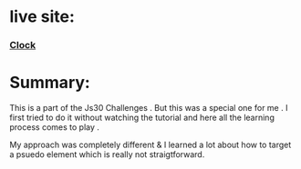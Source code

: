 # live site:

### [Clock](https://youssuf-bakry.github.io/Clock/)

# Summary:

This is a part of the Js30 Challenges .
But this was a special one for me .
I first tried to do it without watching the tutorial and here all the learning process comes to play .

My approach was completely different & I learned a lot about how to target a psuedo element which is really not straigtforward.
